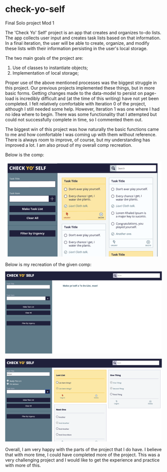 # check-yo-self
Final Solo project Mod 1

The 'Check Yo' Self' project is an app that creates and organizes to-do lists.  The app collects user input and creates task lists based on that information.  In a final iteration, the user will be able to create, organize, and modify these lists with their information persisting in the user's local storage.  

The two main goals of the project are:
  1. Use of classes to instantiate objects;
  2. Implementation of local storage;

Proper use of the above mentioned processes was the biggest struggle in this project.  Our previous projects implemented these things, but in more basic forms.  Getting changes made to the data-model to persist on page-load is incredibly difficult and (at the time of this writing) have not yet been completed.  I felt relatively comfortable with Iteration 0 of the project, although I still needed some help.  However, Iteration 1 was one where I had no idea where to begin.  There was some functionality that I attempted but could not successfully complete in time, so I commented them out.  

The biggest win of this project was how naturally the basic functions came to me and how comfortable I was coming up with them without reference.  There is always room to improve, of course, but my understanding has improved a lot.  I am also proud of my overall comp recreation.

Below is the comp:

![Given Comp](/screenshots/check-yo-self-comp.png)

Below is my recreation of the given comp:

![My Comp Empty](/screenshots/check-yo-self-screen-shot.png)

![My Comp Active](/screenshots/check-yo-self-active-page-screen-shot.png)

Overall, I am very happy with the parts of the project that I do have.  I believe that with more time, I could have completed more of the project.  This was a very challenging project and I would like to get the experience and practice with more of this.